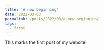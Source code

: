 ```yaml
---
title: 'A new beginning'
date: 2022-03-03
permalink: /posts/2022/03/a-new-beginning/
tags:
  - first
---
```


This marks the first post of my website!